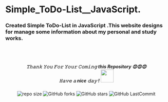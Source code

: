 # Simple_ToDo-List__JavaScript.

### Created Simple ToDo-List in JavaScript .This website designs for manage some information about my personal  and study works.

<br>
<br>
<h5 align="center">
𝚃𝚑𝚊𝚗𝚔 𝚈𝚘𝚞 𝙵𝚘𝚛 𝚈𝚘𝚞𝚛 𝙲𝚘𝚖𝚒𝚗𝚐 this Repository 😍😍😍<br>
𝙷𝚊𝚟𝚎 𝚊 nice 𝚍𝚊𝚢 ! 
	<img src="https://raw.githubusercontent.com/isharamaduranga/red-alpha/main/Hi.gif" width="40px" Height="40px">
</h5>
<div align="center">

![repo size](https://img.shields.io/github/repo-size/isharamaduranga/Simple_ToDo-List__JavaScript?label=Repo%20Size&style=for-the-badge&labelColor=black&color=1eb61e)
![GitHub forks](https://img.shields.io/github/forks/isharamaduranga/Simple_ToDo-List__JavaScript?&labelColor=black&color=2196f3&style=for-the-badge)
![GitHub stars](https://img.shields.io/github/stars/isharamaduranga/Simple_ToDo-List__JavaScript?&labelColor=black&color=ff9800&style=for-the-badge)
![GitHub LastCommit](https://img.shields.io/github/last-commit/isharamaduranga/Simple_ToDo-List__JavaScript?logo=github&labelColor=black&color=e91e63&style=for-the-badge)
</div>
